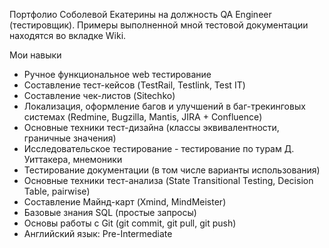Портфолио  Соболевой Екатерины на должность QA Engineer (тестировщик). Примеры выполненной мной тестовой документации находятся во вкладке Wiki.

Мои навыки
- Ручное функциональное web тестирование
- Составление тест-кейсов (TestRail, Testlink, Test IT)
- Составление чек-листов (Sitechko)
- Локализация, оформление багов и улучшений в баг-трекинговых системах (Redmine, Bugzilla, Mantis, JIRA + Confluence)
- Основные техники тест-дизайна (классы эквивалентности, граничные значения)
- Исследовательское тестирование - тестирование по турам Д. Уиттакера, мнемоники
- Тестирование документации (в том числе варианты использования)
- Основные техники тест-анализа (State Transitional Testing, Decision Table, pairwise)
- Составление Майнд-карт (Xmind, MindMeister)
- Базовые знания SQL (простые запросы)
- Основы работы с Git (git commit, git pull, git push)
- Английский язык: Pre-Intermediate
